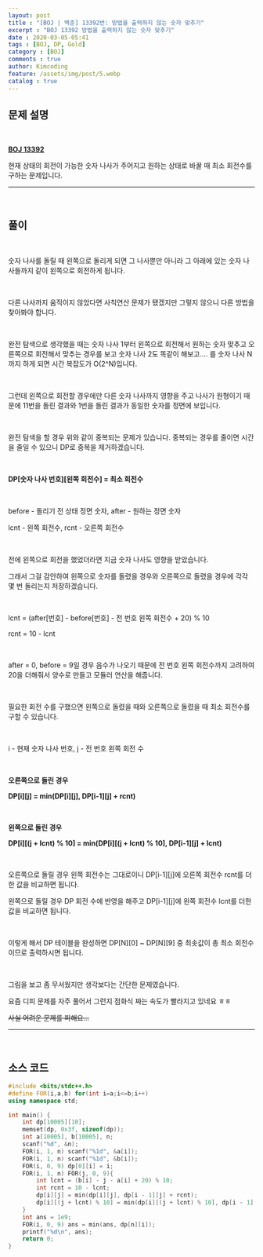 ```yaml
---
layout: post
title : "[BOJ | 백준] 13392번: 방법을 출력하지 않는 숫자 맞추기"
excerpt : "BOJ 13392 방법을 출력하지 않는 숫자 맞추기"
date : 2020-03-05-05:41
tags : [BOJ, DP, Gold]
category : [BOJ]
comments : true
author: Kimcoding
feature: /assets/img/post/5.webp
catalog : true
---
```


## 문제 설명

<br/>

**[BOJ 13392](https://www.acmicpc.net/problem/13392)**


현재 상태의 회전이 가능한 숫자 나사가 주어지고 원하는 상태로 바꿀 때 최소 회전수를 구하는 문제입니다.

---
<br/>

## 풀이

<br/>



숫자 나사를 돌릴 때 왼쪽으로 돌리게 되면 그 나사뿐만 아니라
그 아래에 있는 숫자 나사들까지 같이 왼쪽으로 회전하게 됩니다.

<br/>

다른 나사까지 움직이지 않았다면 사칙연산 문제가 됐겠지만
그렇지 않으니 다른 방법을 찾아봐야 합니다.

<br/>

완전 탐색으로 생각했을 때는 숫자 나사 1부터
왼쪽으로 회전해서 원하는 숫자 맞추고 오른쪽으로 회전해서 맞추는 경우를 보고
숫자 나사 2도 똑같이 해보고.... 를 숫자 나사 N까지 하게 되면 시간 복잡도가 O(2^N)입니다.

<br/>

그런데 왼쪽으로 회전할 경우에만 다른 숫자 나사까지 영향을 주고
나사가 원형이기 때문에 11번을 돌린 결과와 1번을 돌린 결과가 동일한 숫자를 정면에 보입니다.

<br/>

완전 탐색을 할 경우 위와 같이 중복되는 문제가 있습니다.
중복되는 경우를 줄이면 시간을 줄일 수 있으니 DP로 중복을 제거하겠습니다.

<br/>

**DP[숫자 나사 번호][왼쪽 회전수] = 최소 회전수**

<br/>

before - 돌리기 전 상태 정면 숫자, after - 원하는 정면 숫자

lcnt - 왼쪽 회전수, rcnt - 오른쪽 회전수

<br/>

전에 왼쪽으로 회전을 했었더라면 지금 숫자 나사도 영향을 받았습니다.

그래서 그걸 감안하여 왼쪽으로 숫자를 돌렸을 경우와 오른쪽으로 돌렸을 경우에
각각 몇 번 돌리는지 저장하겠습니다.

<br/>

lcnt = (after[번호] - before[번호] - 전 번호 왼쪽 회전수 + 20) % 10

rcnt = 10 - lcnt

<br/>

after = 0, before = 9일 경우 음수가 나오기 때문에
전 번호 왼쪽 회전수까지 고려하여 20을 더해줘서 양수로 만들고 모듈러 연산을 해줍니다.

<br/>

필요한 회전 수를 구했으면
왼쪽으로 돌렸을 때와 오른쪽으로 돌렸을 때 최소 회전수를 구할 수 있습니다.

<br/>

i - 현재 숫자 나사 번호, j - 전 번호 왼쪽 회전 수

<br/>

**오른쪽으로 돌린 경우**

**DP[i][j] = min(DP[i][j], DP[i-1][j] + rcnt)**

<br/>

**왼쪽으로 돌린 경우**

**DP[i][(j + lcnt) % 10] = min(DP[i][(j + lcnt) % 10], DP[i-1][j] + lcnt)**

<br/>

오른쪽으로 돌릴 경우 왼쪽 회전수는 그대로이니 DP[i-1][j]에 오른쪽 회전수 rcnt를 더한 값을 비교하면 됩니다.

왼쪽으로 돌릴 경우 DP 회전 수에 반영을 해주고 DP[i-1][j]에 왼쪽 회전수 lcnt를 더한 값을 비교하면 됩니다.

<br/>

이렇게 해서 DP 테이블을 완성하면
DP[N][0] ~ DP[N][9] 중 최솟값이 총 최소 회전수이므로
출력하시면 됩니다.

<br/>

그림을 보고 좀 무서웠지만 생각보다는 간단한 문제였습니다.

요즘 디피 문제를 자주 풀어서 그런지 점화식 짜는 속도가 빨라지고 있네요 ㅎㅎ

~~사실 어려운 문제를 피해요...~~

---

<br/>

## <i class="fa fa-code"></i> 소스 코드

```cpp
#include <bits/stdc++.h>
#define FOR(i,a,b) for(int i=a;i<=b;i++)
using namespace std;

int main() {
	int dp[10005][10];
	memset(dp, 0x3f, sizeof(dp));
	int a[10005], b[10005], n;
	scanf("%d", &n);
	FOR(i, 1, n) scanf("%1d", &a[i]);
	FOR(i, 1, n) scanf("%1d", &b[i]);
	FOR(i, 0, 9) dp[0][i] = i;
	FOR(i, 1, n) FOR(j, 0, 9){
		int lcnt = (b[i] - j - a[i] + 20) % 10;
		int rcnt = 10 - lcnt;
		dp[i][j] = min(dp[i][j], dp[i - 1][j] + rcnt);
		dp[i][(j + lcnt) % 10] = min(dp[i][(j + lcnt) % 10], dp[i - 1][j] + lcnt);
	}
	int ans = 1e9;
	FOR(i, 0, 9) ans = min(ans, dp[n][i]);
	printf("%d\n", ans);
	return 0;
}
```

